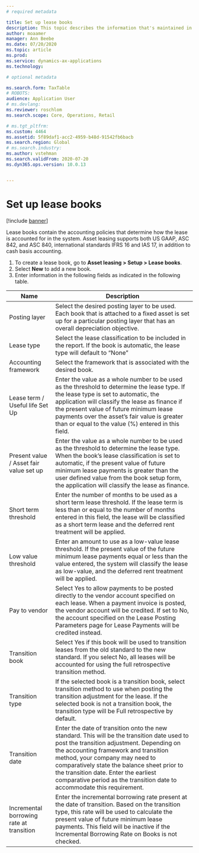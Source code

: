 ```yaml
---
# required metadata

title: Set up lease books
description: This topic describes the information that's maintained in lease books, which contain the accounting policies that determine how the lease is accounted for in the system.
author: moaamer
manager: Ann Beebe
ms.date: 07/20/2020
ms.topic: article
ms.prod: 
ms.service: dynamics-ax-applications
ms.technology: 

# optional metadata

ms.search.form: TaxTable
# ROBOTS: 
audience: Application User
# ms.devlang: 
ms.reviewer: roschlom
ms.search.scope: Core, Operations, Retail

# ms.tgt_pltfrm: 
ms.custom: 4464
ms.assetid: 5f89daf1-acc2-4959-b48d-91542fb6bacb
ms.search.region: Global
# ms.search.industry: 
ms.author: vstehman
ms.search.validFrom: 2020-07-20
ms.dyn365.ops.version: 10.0.13


---
```


# Set up lease books

[!include [banner](../includes/banner.md)]

Lease books contain the accounting policies that determine how the lease is accounted for in the system. Asset leasing supports both US GAAP, ASC 842, and ASC 840, international standards IFRS 16 and IAS 17, in addition to cash basis accounting.

1. To create a lease book, go to **Asset leasing > Setup > Lease books**.
2. Select **New** to add a new book.
3. Enter information in the following fields as indicated in the following table.

|     Name                                        |     Description                                                                                                                                                                                                                                                                                                                                                                                       |
|-------------------------------------------------|-------------------------------------------------------------------------------------------------------------------------------------------------------------------------------------------------------------------------------------------------------------------------------------------------------------------------------------------------------------------------------------------------------|
|     Posting layer                               |     Select the desired posting layer to be used. Each book   that is attached to a fixed asset is set up for a particular posting layer   that has an overall depreciation objective.                                                                                                                                                                                                                 |
|     Lease type                                  |     Select the lease classification to be included in the   report. If the book is automatic, the lease type will default to “None”                                                                                                                                                                                                                                                                   |
|     Accounting framework                        |     Select the framework that is associated with the desired   book.                                                                                                                                                                                                                                                                                                                                  |
|     Lease term / Useful life Set Up             |     Enter the value as a whole number to be used as the   threshold to determine the lease type. If the lease type is set to automatic,   the application will classify the lease as finance if the present value of   future minimum lease payments over the asset’s fair value is greater than or   equal to the value (%) entered in this field.                                                   |
|     Present value / Asset fair value set up     |     Enter the value as a whole number to be used as the   threshold to determine the lease type. When the book’s lease classification   is set to automatic, if the present value of future minimum lease payments is   greater than the user defined value from the book setup form, the application   will classify the lease as finance.                                                           |
|     Short term threshold                        |     Enter the number of months to be used as a short term   lease threshold. If the lease term is less than or equal to the number of   months entered in this field, the lease will be classified as a short term   lease and the deferred rent treatment will be applied.                                                                                                                           |
|     Low value threshold                         |     Enter an amount to use as a low-value lease threshold. If   the present value of the future minimum lease payments equal or less than the   value entered, the system will classify the lease as low-value, and the   deferred rent treatment will be applied.                                                                                                                                    |
|     Pay to vendor                               |     Select Yes to allow payments to be posted directly to the   vendor account specified on each lease. When a payment invoice is posted, the   vendor account will be credited. If set to No, the account specified on the   Lease Posting Parameters page for Lease Payments will be credited instead.                                                                                              |
|     Transition book                             |     Select Yes if this book will be used to transition leases   from the old standard to the new standard. If you select No, all leases will   be accounted for using the full retrospective transition method.                                                                                                                                                                                       |
|     Transition type                             |     If the selected book is a transition book, select   transition method to use when posting the transition adjustment for the   lease. If the selected book is not a transition book, the transition type   will be Full retrospective by default.                                                                                                                                                  |
|     Transition date                             |     Enter the date of transition onto the new standard. This   will be the transition date used to post the transition adjustment. Depending   on the accounting framework and transition method, your company may need to   comparatively state the balance sheet prior to the transition date. Enter the   earliest comparative period as the transition date to accommodate this   requirement.    |
|     Incremental borrowing rate at transition    |     Enter the incremental borrowing rate present at the date   of transition. Based on the transition type, this rate will be used to   calculate the present value of future minimum lease payments. This field will   be inactive if the Incremental Borrowing Rate on Books is not checked.                                                                                                        |
